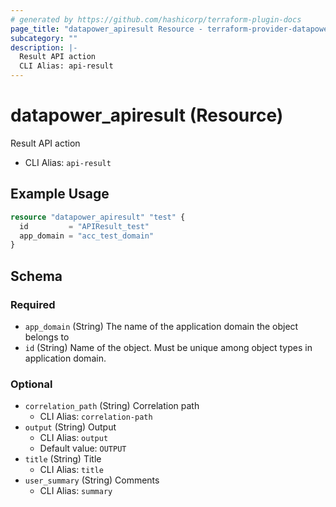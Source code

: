 ```yaml
---
# generated by https://github.com/hashicorp/terraform-plugin-docs
page_title: "datapower_apiresult Resource - terraform-provider-datapower"
subcategory: ""
description: |-
  Result API action
  CLI Alias: api-result
---
```


# datapower_apiresult (Resource)

Result API action
  - CLI Alias: `api-result`

## Example Usage

```terraform
resource "datapower_apiresult" "test" {
  id         = "APIResult_test"
  app_domain = "acc_test_domain"
}
```

<!-- schema generated by tfplugindocs -->
## Schema

### Required

- `app_domain` (String) The name of the application domain the object belongs to
- `id` (String) Name of the object. Must be unique among object types in application domain.

### Optional

- `correlation_path` (String) Correlation path
  - CLI Alias: `correlation-path`
- `output` (String) Output
  - CLI Alias: `output`
  - Default value: `OUTPUT`
- `title` (String) Title
  - CLI Alias: `title`
- `user_summary` (String) Comments
  - CLI Alias: `summary`
